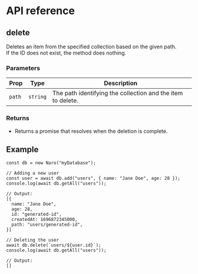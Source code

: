 # API reference

## delete

Deletes an item from the specified collection based on the given path.  
If the ID does not exist, the method does nothing.

### Parameters

| Prop   | Type     | Description                                                 |
|--------|----------|-------------------------------------------------------------|
| `path` | `string` | The path identifying the collection and the item to delete. |

### Returns

- Returns a promise that resolves when the deletion is complete.

## Example

```js{17}
const db = new Naro("myDatabase");

// Adding a new user
const user = await db.add("users", { name: "Jane Doe", age: 28 });
console.log(await db.getAll("users"));

// Output: 
[{ 
  name: "Jane Doe", 
  age: 28, 
  id: "generated-id",
  createdAt: 1696872345000,
  path: "users/generated-id",
}]

// Deleting the user
await db.delete(`users/${user.id}`);
console.log(await db.getAll("users"));

// Output: 
[]
```


